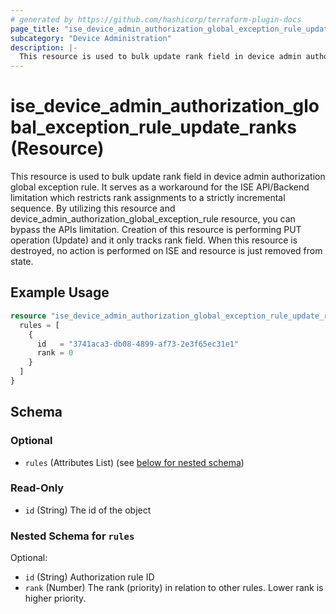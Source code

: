 ```yaml
---
# generated by https://github.com/hashicorp/terraform-plugin-docs
page_title: "ise_device_admin_authorization_global_exception_rule_update_ranks Resource - terraform-provider-ise"
subcategory: "Device Administration"
description: |-
  This resource is used to bulk update rank field in device admin authorization global exception rule. It serves as a workaround for the ISE API/Backend limitation which restricts rank assignments to a strictly incremental sequence. By utilizing this resource and device_admin_authorization_global_exception_rule resource, you can bypass the APIs limitation. Creation of this resource is performing PUT operation (Update) and it only tracks rank field. When this resource is destroyed, no action is performed on ISE and resource is just removed from state.
---
```


# ise_device_admin_authorization_global_exception_rule_update_ranks (Resource)

This resource is used to bulk update rank field in device admin authorization global exception rule. It serves as a workaround for the ISE API/Backend limitation which restricts rank assignments to a strictly incremental sequence. By utilizing this resource and device_admin_authorization_global_exception_rule resource, you can bypass the APIs limitation. Creation of this resource is performing PUT operation (Update) and it only tracks rank field. When this resource is destroyed, no action is performed on ISE and resource is just removed from state.

## Example Usage

```terraform
resource "ise_device_admin_authorization_global_exception_rule_update_ranks" "example" {
  rules = [
    {
      id   = "3741aca3-db08-4899-af73-2e3f65ec31e1"
      rank = 0
    }
  ]
}
```

<!-- schema generated by tfplugindocs -->
## Schema

### Optional

- `rules` (Attributes List) (see [below for nested schema](#nestedatt--rules))

### Read-Only

- `id` (String) The id of the object

<a id="nestedatt--rules"></a>
### Nested Schema for `rules`

Optional:

- `id` (String) Authorization rule ID
- `rank` (Number) The rank (priority) in relation to other rules. Lower rank is higher priority.
